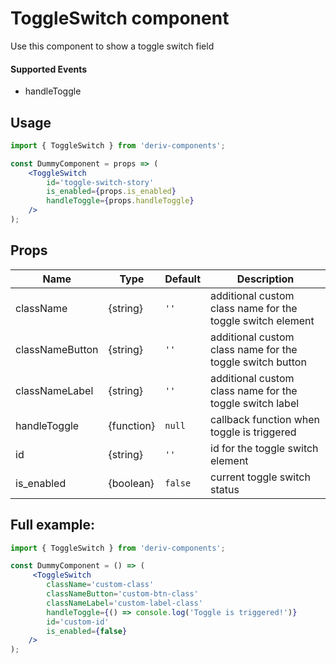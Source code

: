 # ToggleSwitch component

Use this component to show a toggle switch field

#### Supported Events

- handleToggle

## Usage

```jsx
import { ToggleSwitch } from 'deriv-components';

const DummyComponent = props => (
    <ToggleSwitch
        id='toggle-switch-story'
        is_enabled={props.is_enabled}
        handleToggle={props.handleToggle}
    />
);
```




## Props

| Name              | Type       | Default | Description                                                |
| ------------------| ---------- | ------- | -----------------------------------------------------------|
| className         | {string}   | `''`    | additional custom class name for the toggle switch element |
| classNameButton   | {string}   | `''`    | additional custom class name for the toggle switch button  |
| classNameLabel    | {string}   | `''`    | additional custom class name for the toggle switch label   |
| handleToggle      | {function} | `null`  | callback function when toggle is triggered                 |    
| id                | {string}   | `''`    | id for the toggle switch element                           |
| is_enabled        | {boolean}  | `false` | current toggle switch status                               |



## Full example:

```jsx
import { ToggleSwitch } from 'deriv-components';

const DummyComponent = () => (
     <ToggleSwitch
        className='custom-class'
        classNameButton='custom-btn-class'
        classNameLabel='custom-label-class'
        handleToggle={() => console.log('Toggle is triggered!')}
        id='custom-id'
        is_enabled={false}
    />
);
```
